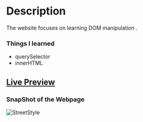 # Description
The website focuses on learning DOM manipulation .

### Things I learned

- querySelector
- innerHTML

## [Live Preview](https://click-counters.netlify.app/)

### SnapShot of the Webpage

![StreetStyle](./Image/Quiz_app.pngg)
